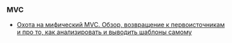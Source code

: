 ### MVC
- <a href="https://habr.com/ru/post/321050/">Охота на мифический MVC. Обзор, возвращение к первоисточникам и про то, как анализировать и выводить шаблоны самому</a>